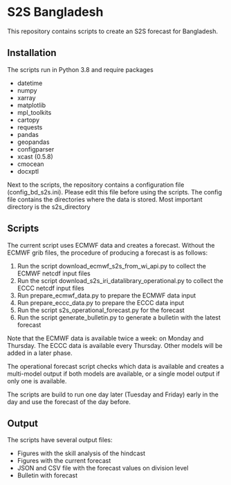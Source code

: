 # S2S Bangladesh
This repository contains scripts to create an S2S forecast for Bangladesh.

## Installation
The scripts run in Python 3.8 and require packages 
 - datetime
 - numpy
 - xarray
 - matplotlib
 - mpl_toolkits
 - cartopy
 - requests
 - pandas 
 - geopandas
 - configparser
 - xcast (0.5.8)
 - cmocean
 - docxptl
 
Next to the scripts, the repository contains a configuration file (config_bd_s2s.ini). Please edit this file before using the scripts. The config file contains the directories where the data is stored. Most important directory is the s2s_directory

## Scripts
The current script uses ECMWF data and creates a forecast. Without the ECMWF grib files, the procedure of producing a forecast is as follows:
 1. Run the script download_ecmwf_s2s_from_wi_api.py to collect the ECMWF netcdf input files
 2. Run the script download_s2s_iri_datalibrary_operational.py to collect the ECCC netcdf input files
 3. Run prepare_ecmwf_data.py to prepare the ECMWF data input
 4. Run prepare_eccc_data.py to prepare the ECCC data input
 5. Run the script s2s_operational_forecast.py for the forecast
 6. Run the script generate_bulletin.py to generate a bulletin with the latest forecast

Note that the ECMWF data is available twice a week: on Monday and Thursday. The ECCC data is available every Thursday. Other models will be added in a later phase.

The operational forecast script checks which data is available and creates a multi-model output if both models are available, or a single model output if only one is available.

The scripts are build to run one day later (Tuesday and Friday) early in the day and use the forecast of the day before.

## Output
The scripts have several output files:
 - Figures with the skill analysis of the hindcast
 - Figures with the current forecast
 - JSON and CSV file with the forecast values on division level
 - Bulletin with forecast

